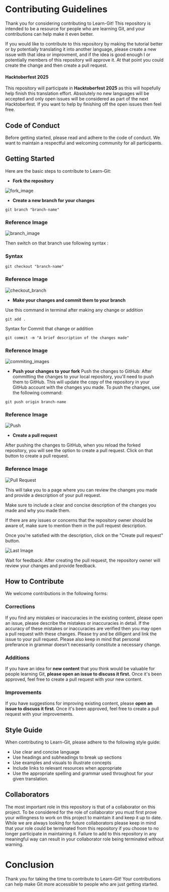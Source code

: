 # Contributing Guidelines
Thank you for considering contributing to Learn-Git! This repository is intended to be a resource for people who are learning Git, and your contributions can help make it even better.

If you would like to contribute to this repository by making the tutorial better or by potentially translating it into another language, please create a new issue with that idea or improvment, and if the idea is good enough I or potentially members of this repository will approve it. At that point you could create the change and then create a pull request.

#### Hacktoberfest 2025
This repository will participate in **Hacktoberfest 2025** as this will hopefully help finish this translation effort. Absolutely no new languages will be accepted and only open issues will be considered as part of the next Hacktoberfest. If you want to help by finishing off the open issues then feel free.

## Code of Conduct
Before getting started, please read and adhere to the code of conduct. We want to maintain a respectful and welcoming community for all participants. 

## Getting Started
Here are the basic steps to contribute to Learn-Git:

- **Fork the repository**

![fork_image](./images/Readme_images/fork.png)

- **Create a new branch for your changes**

```
git branch "branch-name"
```
### Reference Image
![branch_image](./images/Contributing_images/branch_making.png)

Then switch on that branch use following syntax :

### Syntax
```
git checkout "branch-name"
```

### Reference Image
![checkout_branch](./images/Contributing_images/checkout_image.png)


- **Make your changes and commit them to your branch**

Use this command in terminal after making any change or addition
```
git add .
```
Syntax for Commit that change or addition

```
git commit -m "A brief description of the changes made"
```

### Reference Image
![commiting_images](./images/Contributing_images/add_commit.png)

- **Push your changes to your fork**
Push the changes to GitHub: After committing the changes to your local repository, you'll need to push them to GitHub. This will update the copy of the repository in your GitHub account with the changes you made. To push the changes, use the following command:

```
git push origin branch-name

```
### Reference Image
![Push](./images/Contributing_images/push_origin.png)

- **Create a pull request**

After pushing the changes to GitHub, when you reload the forked repository, you will see the option to create a pull request. Click on that button to create a pull request.

### Reference Image 

![Pull Request](./images/Contributing_images/pull_request.png)

This will take you to a page where you can review the changes you made and provide a description of your pull request.

Make sure to include a clear and concise description of the changes you made and why you made them.

If there are any issues or concerns that the repository owner should be aware of, make sure to mention them in the pull request description.

Once you're satisfied with the description, click on the "Create pull request" button.

![Last Image](./images/Contributing_images/last.png)

Wait for feedback: After creating the pull request, the repository owner will review your changes and provide feedback.

## How to Contribute
We welcome contributions in the following forms:

### Corrections
If you find any mistakes or inaccuracies in the existing content, please open an issue, please describe the mistakes or inaccuracies in detail. If the accuracy of these mistakes or inaccuracies are verified then you may open a pull request with these changes. Please try and be dilligent and link the issue to your pull request. Please also keep in mind that personal preferance in grammar doesn't necessarily constitute a necessary change.

### Additions
If you have an idea for **new content** that you think would be valuable for people learning Git, **please open an issue to discuss it first.** Once it's been approved, feel free to create a pull request with your new content.

### Improvements
If you have suggestions for improving existing content, please **open an issue to discuss it first**. Once it's been approved, feel free to create a pull request with your improvements.

## Style Guide
When contributing to Learn-Git, please adhere to the following style guide:

- Use clear and concise language
- Use headings and subheadings to break up sections
- Use examples and visuals to illustrate concepts
- Include links to relevant resources when appropriate
- Use the appropriate spelling and grammar used throughout for your given translation.

## Collaborators
The most important role in this repository is that of a collaborator on this project. To be considered for the role of collaborator you must first prove your willingness to work on this project to maintain it and keep it up to date. While we are always looking for future collaborators please keep in mind that your role could be terminated from this repository if you choose to no longer participate in maintaining it. Failure to add to this repository in any meaningful way can result in your collaborator role being terminated without warning.

# Conclusion
Thank you for taking the time to contribute to Learn-Git! Your contributions can help make Git more accessible to people who are just getting started.
